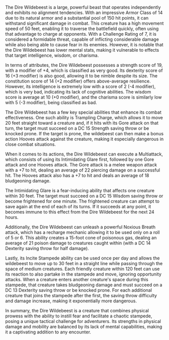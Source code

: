 The Dire Wildebeest is a large, powerful beast that operates independently and exhibits no alignment tendencies. With an impressive Armor Class of 14 due to its natural armor and a substantial pool of 150 hit points, it can withstand significant damage in combat. This creature has a high movement speed of 50 feet, enabling it to traverse the battlefield quickly, often using that advantage to charge at opponents. With a Challenge Rating of 7, it is considered a formidable threat, capable of inflicting considerable damage while also being able to cause fear in its enemies. However, it is notable that the Dire Wildebeest has lower mental stats, making it vulnerable to effects that target intelligence, wisdom, or charisma. 

In terms of attributes, the Dire Wildebeest possesses a strength score of 19, with a modifier of +4, which is classified as very good. Its dexterity score of 16 (+3 modifier) is also good, allowing it to be nimble despite its size. The constitution score of 14 (+2 modifier) offers above-average resilience. However, its intelligence is extremely low with a score of 2 (-4 modifier), which is very bad, indicating its lack of cognitive abilities. The wisdom score is average at 10 (+0 modifier), and the charisma score is similarly low with 5 (-3 modifier), being classified as bad.

The Dire Wildebeest has a few key special abilities that enhance its combat effectiveness. One such ability is Trampling Charge, which allows it to move 20 feet straight toward a creature and, if it hits with its Gore attack on that turn, the target must succeed on a DC 15 Strength saving throw or be knocked prone. If the target is prone, the wildebeest can then make a bonus action Hooves attack against the creature, making it especially dangerous in close combat situations.

When it comes to its actions, the Dire Wildebeest can execute a Multiattack, which consists of using its Intimidating Glare first, followed by one Gore attack and one Hooves attack. The Gore attack is a melee weapon attack with a +7 to hit, dealing an average of 22 piercing damage on a successful hit. The Hooves attack also has a +7 to hit and deals an average of 18 bludgeoning damage. 

The Intimidating Glare is a fear-inducing ability that affects one creature within 30 feet. The target must succeed on a DC 15 Wisdom saving throw or become frightened for one minute. The frightened creature can attempt to save again at the end of each of its turns. If it succeeds at any point, it becomes immune to this effect from the Dire Wildebeest for the next 24 hours.

Additionally, the Dire Wildebeest can unleash a powerful Noxious Breath attack, which has a recharge mechanic allowing it to be used only on a roll of 5 or 6. This ability creates a 15-foot cone of poisonous gas, dealing an average of 21 poison damage to creatures caught within (with a DC 14 Dexterity saving throw for half damage). 

Lastly, its Incite Stampede ability can be used once per day and allows the wildebeest to move up to 30 feet in a straight line while passing through the space of medium creatures. Each friendly creature within 120 feet can use its reaction to also partake in the stampede and move, ignoring opportunity attacks. When a creature enters another creature's space during this stampede, that creature takes bludgeoning damage and must succeed on a DC 13 Dexterity saving throw or be knocked prone. For each additional creature that joins the stampede after the first, the saving throw difficulty and damage increase, making it exponentially more dangerous. 

In summary, the Dire Wildebeest is a creature that combines physical prowess with the ability to instill fear and facilitate a chaotic stampede, posing a unique tactical challenge for adventurers. Its strengths in physical damage and mobility are balanced by its lack of mental capabilities, making it a captivating addition to any encounter.